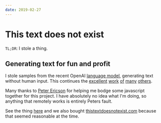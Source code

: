 ```yaml
---
date: 2019-02-27
---
```


# This text does not exist

`TL;DR`: I stole a thing.

## Generating text for fun and profit

I stole samples from the recent OpenAI [language model](https://blog.openai.com/better-language-models/), generating text without human input. This continues the [excellent](http://www.thisairbnbdoesnotexist.com/) [work](https://www.thiswaifudoesnotexist.net/) [of](https://www.thispersondoesnotexist.com/) [many](https://thiscatdoesnotexist.com/) [others](https://github.com/paubric/awesome-doesnotexist).

Many thanks to [Peter Ericson](https://github.com/pgericson) for helping me bodge some javascript together for this project. I have absolutely no idea what I'm doing, so anything that remotely works is entirely Peters fault.

See the thing [here](http://kplauritzen.dk/thistextdoesnotexist/) and we also bought [thistextdoesnotexist.com](http://thistextdoesnotexist.com) because that seemed reasonable at the time.
